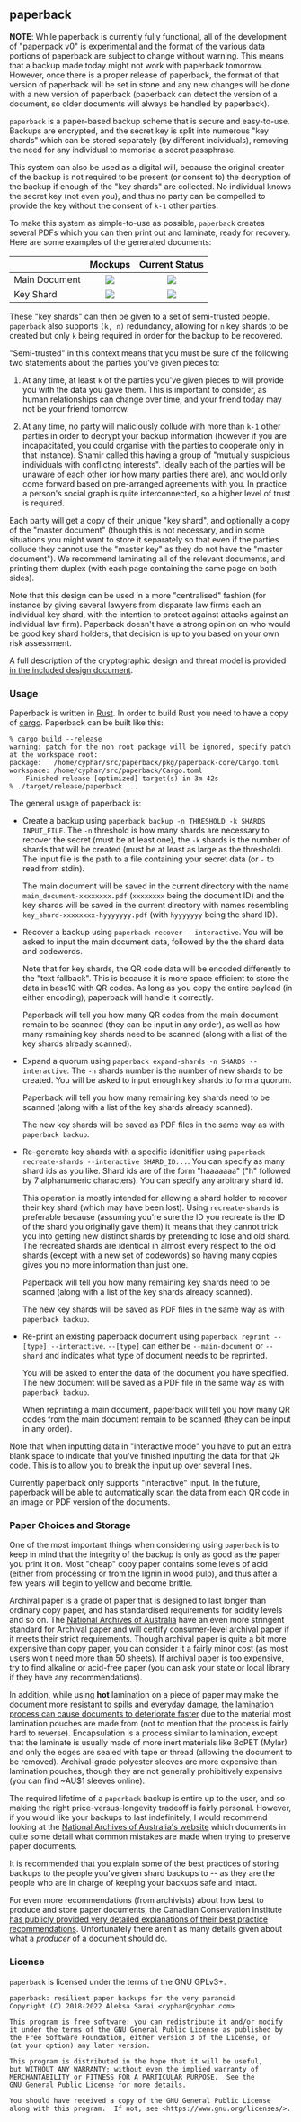 ## paperback ##

**NOTE**: While paperback is currently fully functional, all of the development
of "paperpack v0" is experimental and the format of the various data portions
of paperback are subject to change without warning. This means that a backup
made today might not work with paperback tomorrow. However, once there is a
proper release of paperback, the format of that version of paperback will be
set in stone and any new changes will be done with a new version of paperback
(paperback can detect the version of a document, so older documents will always
be handled by paperback).

`paperback` is a paper-based backup scheme that is secure and easy-to-use.
Backups are encrypted, and the secret key is split into numerous "key shards"
which can be stored separately (by different individuals), removing the need
for any individual to memorise a secret passphrase.

This system can also be used as a digital will, because the original creator of
the backup is not required to be present (or consent to) the decryption of the
backup if enough of the "key shards" are collected. No individual knows the
secret key (not even you), and thus no party can be compelled to provide the
key without the consent of `k-1` other parties.

To make this system as simple-to-use as possible, `paperback` creates several
PDFs which you can then print out and laminate, ready for recovery. Here are
some examples of the generated documents:

|               |                                Mockups                                |                           Current Status                           |
| ------------- | :-------------------------------------------------------------------: | :----------------------------------------------------------------: |
| Main Document | <img style="max-height:400px" src="contrib/mockup-maindocument.png"/> | <img style="max-height:400px" src="contrib/poc-maindocument.png"/> |
| Key Shard     | <img style="max-height:400px" src="contrib/mockup-keyshard.png"/>     | <img style="max-height:400px" src="contrib/poc-keyshard.png"/>     |

These "key shards" can then be given to a set of semi-trusted people.
`paperback` also supports `(k, n)` redundancy, allowing for `n` key shards to
be created but only `k` being required in order for the backup to be recovered.

"Semi-trusted" in this context means that you must be sure of the following two
statements about the parties you've given pieces to:

1. At any time, at least `k` of the parties you've given pieces to will provide
   you with the data you gave them. This is important to consider, as human
   relationships can change over time, and your friend today may not be your
   friend tomorrow.

2. At any time, no party will maliciously collude with more than `k-1` other
   parties in order to decrypt your backup information (however if you are
   incapacitated, you could organise with the parties to cooperate only in that
   instance).  Shamir called this having a group of "mutually suspicious
   individuals with conflicting interests". Ideally each of the parties will be
   unaware of each other (or how many parties there are), and would only come
   forward based on pre-arranged agreements with you. In practice a person's
   social graph is quite interconnected, so a higher level of trust is
   required.

Each party will get a copy of their unique "key shard", and optionally a copy
of the "master document" (though this is not necessary, and in some situations
you might want to store it separately so that even if the parties collude they
cannot use the "master key" as they do not have the "master document"). We
recommend laminating all of the relevant documents, and printing them duplex
(with each page containing the same page on both sides).

Note that this design can be used in a more "centralised" fashion (for instance
by giving several lawyers from disparate law firms each an individual key
shard, with the intention to protect against attacks against an individual law
firm). Paperback doesn't have a strong opinion on who would be good key shard
holders, that decision is up to you based on your own risk assessment.

A full description of the cryptographic design and threat model is provided [in
the included design document][design].

[design]: DESIGN.md

### Usage ###

Paperback is written in [Rust][rust]. In order to build Rust you need to have a
copy of [cargo][cargo]. Paperback can be built like this:


```
% cargo build --release
warning: patch for the non root package will be ignored, specify patch at the workspace root:
package:   /home/cyphar/src/paperback/pkg/paperback-core/Cargo.toml
workspace: /home/cyphar/src/paperback/Cargo.toml
    Finished release [optimized] target(s) in 3m 42s
% ./target/release/paperback ...
```

The general usage of paperback is:

 * Create a backup using `paperback backup -n THRESHOLD -k SHARDS INPUT_FILE`.
   The `-n` threshold is how many shards are necessary to recover the secret
   (must be at least one), the `-k` shards is the number of shards that will be
   created (must be at least as large as the threshold). The input file is the
   path to a file containing your secret data (or `-` to read from stdin).

   The main document will be saved in the current directory with the name
   `main_document-xxxxxxxx.pdf` (`xxxxxxxx` being the document ID) and the key
   shards will be saved in the current directory with names resembling
   `key_shard-xxxxxxxx-hyyyyyyy.pdf` (with `hyyyyyyy` being the shard ID).

 * Recover a backup using `paperback recover --interactive`. You will be asked
   to input the main document data, followed by the the shard data and
   codewords.

   Note that for key shards, the QR code data will be encoded differently to
   the "text fallback". This is because it is more space efficient to store the
   data in base10 with QR codes. As long as you copy the entire payload (in
   either encoding), paperback will handle it correctly.

   Paperback will tell you how many QR codes from the main document remain to
   be scanned (they can be input in any order), as well as how many remaining
   key shards need to be scanned (along with a list of the key shards already
   scanned).

 * Expand a quorum using `paperback expand-shards -n SHARDS --interactive`. The
   `-n` shards number is the number of new shards to be created. You will be
   asked to input enough key shards to form a quorum.

   Paperback will tell you how many remaining key shards need to be scanned
   (along with a list of the key shards already scanned).

   The new key shards will be saved as PDF files in the same way as with
   `paperback backup`.

 * Re-generate key shards with a specific idenitifier using `paperback
   recreate-shards --interactive SHARD_ID...`. You can specify as many shard
   ids as you like. Shard ids are of the form "haaaaaaa" ("h" followed by 7
   alphanumeric characters). You can specify any arbitrary shard id.

   This operation is mostly intended for allowing a shard holder to recover
   their key shard (which may have been lost). Using `recreate-shards` is
   preferable because (assuming you're sure the ID you recreate is the ID of
   the shard you originally gave them) it means that they cannot trick you into
   getting new distinct shards by pretending to lose and old shard. The
   recreated shards are identical in almost every respect to the old shards
   (except with a new set of codewords) so having many copies gives you no more
   information than just one.

   Paperback will tell you how many remaining key shards need to be scanned
   (along with a list of the key shards already scanned).

   The new key shards will be saved as PDF files in the same way as with
   `paperback backup`.

 * Re-print an existing paperback document using `paperback reprint --[type]
   --interactive`. `--[type]` can either be `--main-document` or `--shard` and
   indicates what type of document needs to be reprinted.

   You will be asked to enter the data of the document you have specified. The
   new document will be saved as a PDF file in the same way as with `paperback
   backup`.

   When reprinting a main document, paperback will tell you how many QR codes
   from the main document remain to be scanned (they can be input in any order).

Note that when inputting data in "interactive mode" you have to put an extra
blank space to indicate that you've finished inputting the data for that QR
code. This is to allow you to break the input up over several lines.

Currently paperback only supports "interactive" input. In the future, paperback
will be able to automatically scan the data from each QR code in an image or
PDF version of the documents.

[rust]: https://www.rust-lang.org/
[cargo]: https://doc.rust-lang.org/cargo/

### Paper Choices and Storage ###

One of the most important things when considering using `paperback` is to keep
in mind that the integrity of the backup is only as good as the paper you print
it on. Most "cheap" copy paper contains some levels of acid (either from
processing or from the lignin in wood pulp), and thus after a few years will
begin to yellow and become brittle.

Archival paper is a grade of paper that is designed to last longer than
ordinary copy paper, and has standardised requirements for acidity levels and
so on. The [National Archives of Australia][naa-standard] have an even more
stringent standard for Archival paper and will certify consumer-level archival
paper if it meets their strict requirements. Though archival paper is quite a
bit more expensive than copy paper, you can consider it a fairly minor cost (as
most users won't need more than 50 sheets). If archival paper is too expensive,
try to find alkaline or acid-free paper (you can ask your state or local
library if they have any recommendations).

In addition, while using **hot** lamination on a piece of paper may make the
document more resistant to spills and everyday damage, [the lamination process
can cause documents to deteriorate faster][anthropology-lamination] due to the
material most lamination pouches are made from (not to mention that the process
is fairly hard to reverse).  Encapsulation is a process similar to lamination,
except that the laminate is usually made of more inert materials like BoPET
(Mylar) and only the edges are sealed with tape or thread (allowing the
document to be removed). Archival-grade polyester sleeves are more expensive
than lamination pouches, though they are not generally prohibitively expensive
(you can find ~AU$1 sleeves online).

The required lifetime of a `paperback` backup is entire up to the user, and so
making the right price-versus-longevity tradeoff is fairly personal. However,
if you would like your backups to last indefinitely, I would recommend looking
at the [National Archives of Australia's website][naa-preserving-paper] which
documents in quite some detail what common mistakes are made when trying to
preserve paper documents.

It is recommended that you explain some of the best practices of storing
backups to the people you've given shard backups to -- as they are the people
who are in charge of keeping your backups safe and intact.

For even more recommendations (from archivists) about how best to produce and
store paper documents, the Canadian Conservation Institute [has publicly
provided very detailed explanations of their best practice
recommendations][cci-notes]. Unfortunately there aren't as many details given
about what a *producer* of a document should do.

[naa-standard]: https://web.archive.org/web/20180304061138/https://www.naa.gov.au/information-management/managing-information-and-records/preserving/physical-records-pres/archival-quality-paper-products.aspx
[anthropology-lamination]: https://web.archive.org/web/20181128202230/http://anthropology.si.edu/conservation/lamination/lamination_guidelines.htm
[naa-preserving-paper]: https://web.archive.org/web/20180324131805/http://www.naa.gov.au/information-management/managing-information-and-records/preserving/artworks.aspx
[cci-notes]: https://www.canada.ca/en/conservation-institute/services/conservation-preservation-publications/canadian-conservation-institute-notes.html

### License ###

`paperback` is licensed under the terms of the GNU GPLv3+.

```
paperback: resilient paper backups for the very paranoid
Copyright (C) 2018-2022 Aleksa Sarai <cyphar@cyphar.com>

This program is free software: you can redistribute it and/or modify
it under the terms of the GNU General Public License as published by
the Free Software Foundation, either version 3 of the License, or
(at your option) any later version.

This program is distributed in the hope that it will be useful,
but WITHOUT ANY WARRANTY; without even the implied warranty of
MERCHANTABILITY or FITNESS FOR A PARTICULAR PURPOSE.  See the
GNU General Public License for more details.

You should have received a copy of the GNU General Public License
along with this program.  If not, see <https://www.gnu.org/licenses/>.
```
